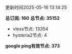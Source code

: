更新时间2025-05-16 13:14:25

**总订阅: 160**
**总节点: 35152**
- vless节点: 13354
- hysteria2节点: 4

**google ping有效节点: 373**
